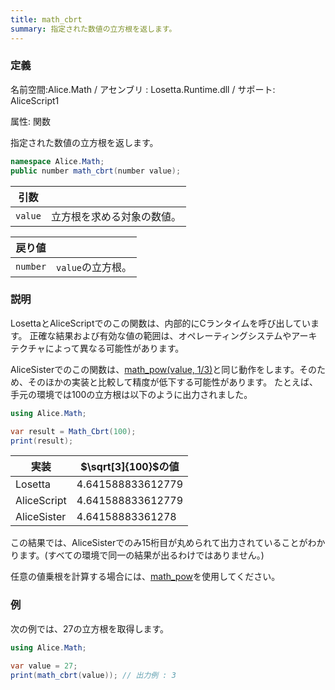 ```yaml
---
title: math_cbrt
summary: 指定された数値の立方根を返します。
---
```


### 定義
名前空間:Alice.Math / アセンブリ : Losetta.Runtime.dll / サポート: AliceScript1

属性: 関数

指定された数値の立方根を返します。

```cs title="AliceScript"
namespace Alice.Math;
public number math_cbrt(number value);
```

|引数| |
|-|-|
|`value`|立方根を求める対象の数値。|

|戻り値| |
|-|-|
|`number`|`value`の立方根。|

### 説明
LosettaとAliceScriptでのこの関数は、内部的にCランタイムを呼び出しています。
正確な結果および有効な値の範囲は、オペレーティングシステムやアーキテクチャによって異なる可能性があります。

AliceSisterでのこの関数は、[math_pow(value, 1/3)](./math_pow.md)と同じ動作をします。そのため、そのほかの実装と比較して精度が低下する可能性があります。
たとえば、手元の環境では100の立方根は以下のように出力されました。

```cs title="検証コード"
using Alice.Math;

var result = Math_Cbrt(100);
print(result);
```

実装|$\sqrt[3]{100}$の値
---|---
Losetta|4.641588833612779
AliceScript|4.641588833612779
AliceSister|4.64158883361278

この結果では、AliceSisterでのみ15桁目が丸められて出力されていることがわかります。(すべての環境で同一の結果が出るわけではありません。)

任意の値乗根を計算する場合には、[math_pow](./math_pow.md)を使用してください。

### 例
次の例では、$27$の立方根を取得します。

```cs title="AliceScript"
using Alice.Math;

var value = 27;
print(math_cbrt(value)); // 出力例 : 3
```